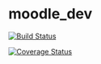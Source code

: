 # moodle_dev

[![Build Status](https://travis-ci.com/theWronskians/moodle_dev.svg?branch=master)](https://travis-ci.com/theWronskians/moodle_dev)


[![Coverage Status](https://coveralls.io/repos/github/theWronskians/moodle_dev/badge.svg?branch=master)](https://coveralls.io/github/theWronskians/moodle_dev?branch=master)
